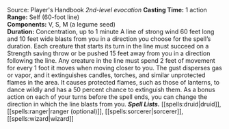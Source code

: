 Source: Player's Handbook
*2nd-level evocation*
**Casting Time:** 1 action  
**Range:** Self (60-foot line)  
**Components:** V, S, M (a legume seed)  
**Duration:** Concentration, up to 1 minute
A line of strong wind 60 feet long and 10 feet wide blasts from you in a direction you choose for the spell’s duration. Each creature that starts its turn in the line must succeed on a Strength saving throw or be pushed 15 feet away from you in a direction following the line.
Any creature in the line must spend 2 feet of movement for every 1 foot it moves when moving closer to you.
The gust disperses gas or vapor, and it extinguishes candles, torches, and similar unprotected flames in the area. It causes protected flames, such as those of lanterns, to dance wildly and has a 50 percent chance to extinguish them.
As a bonus action on each of your turns before the spell ends, you can change the direction in which the line blasts from you.
***Spell Lists.*** [[spells:druid|druid]], [[spells:ranger|ranger (optional)]], [[spells:sorcerer|sorcerer]], [[spells:wizard|wizard]]